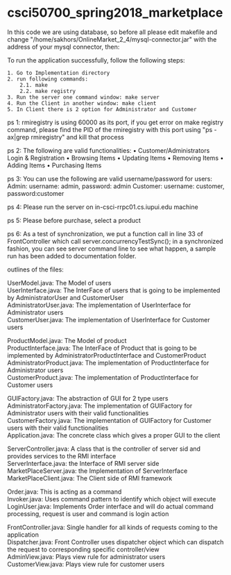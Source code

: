 # csci50700_spring2018_marketplace
In this code we are using database, so before all please edit makefile and change "/home/sakhors/OnlineMarket_2_4/mysql-connector.jar" with the address of your mysql connector, then:

To run the application successfully, follow the following steps:

	1. Go to Implementation directory
	2. run following commands:
		2.1. make
		2.2. make registry
	3. Run the server one command window: make server
	4. Run the Client in another window: make client 
	5. In Client there is 2 option for Administrator and Customer  

ps 1: rmiregistry  is using 60000 as its port, if you get error on make registry command, please find the PID of the rmiregistry with this port using "ps -ax|grep rmiregistry" and kill that process  

ps 2: The following are valid functionalities:
	• Customer/Administrators Login & Registration
	• Browsing Items
	• Updating Items
	• Removing Items
	• Adding Items
	• Purchasing Items 

ps 3: You can use the following are valid username/password for users:
	Admin: username: admin, password: admin
	Customer: username: customer, password:customer

ps 4: Please run the server on in-csci-rrpc01.cs.iupui.edu machine  

ps 5: Please before purchase, select a product

ps 6: As a test of synchronization, we put a function call in line 33 of FrontController which call server.concurrencyTestSync(); in a synchronized fashion, you can see server command line to see what happen, a sample run has been added to documentation folder.

outlines of the files:  

UserModel.java: The Model of users  
UserInterface.java: The InterFace of users that is going to be implemented by AdministratorUser and CustomerUser  
AdministratorUser.java: The implementation of UserInterface for Administrator users   
CustomerUser.java: The implementation of UserInterface for Customer users  
  
ProductModel.java: The Model of product  
ProductInterface.java: The InterFace of Product that is going to be implemented by AdministratorProductInterface and CustomerProduct  
AdministratorProduct.java: The implementation of ProductInterface for Administrator users   
CustomerProduct.java: The implementation of ProductInterface for Customer users  
  
GUIFactory.java: The abstraction of GUI for 2 type users  
AdministratorFactory.java: The implementation of GUIFactory for Administrator users with their valid functionalities  
CustomerFactory.java: The implementation of GUIFactory for Customer users with their valid functionalities  
Application.java: The concrete class which gives a proper GUI to the client   
  
ServerController.java: A class that is the controller of server sid and provides services to the RMI interface  
ServerInterface.java: the Interface of RMI server side  
MarketPlaceServer.java: the Implementation of ServerInterface  
MarketPlaceClient.java: The Client side of RMI framework  
  
Order.java: This is acting as a command  
Invoker.java: Uses command pattern to identify which object will execute   
LoginUser.java: Implements Order interface and will do actual command processing, request is user and command is login action  
  
FrontController.java: Single handler for all kinds of requests coming to the application  
Dispatcher.java: Front Controller uses dispatcher object which can dispatch the request to corresponding specific controller/view  
AdminView.java: Plays view rule for administrator users  
CustomerView.java: Plays view rule for customer users  